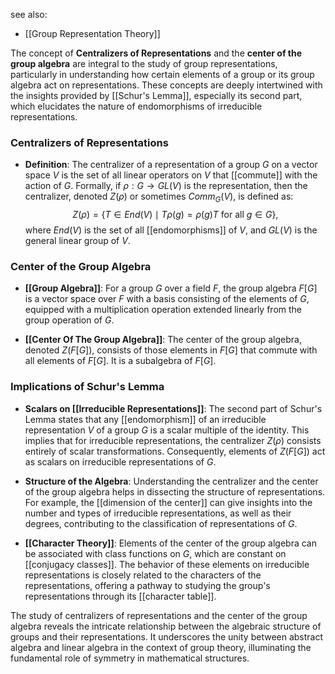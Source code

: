 see also:
- [[Group Representation Theory]]

The concept of **Centralizers of Representations** and the **center of the group algebra** are integral to the study of group representations, particularly in understanding how certain elements of a group or its group algebra act on representations. These concepts are deeply intertwined with the insights provided by [[Schur's Lemma]], especially its second part, which elucidates the nature of endomorphisms of irreducible representations.

### Centralizers of Representations

- **Definition**: The centralizer of a representation of a group $G$ on a vector space $V$ is the set of all linear operators on $V$ that [[commute]] with the action of $G$. Formally, if $\rho: G \to GL(V)$ is the representation, then the centralizer, denoted $Z(\rho)$ or sometimes $Comm_G(V)$, is defined as:
  $$
  Z(\rho) = \{T \in End(V) \mid T\rho(g) = \rho(g)T \text{ for all } g \in G\},
  $$
  where $End(V)$ is the set of all [[endomorphisms]] of $V$, and $GL(V)$ is the general linear group of $V$.

### Center of the Group Algebra

- **[[Group Algebra]]**: For a group $G$ over a field $F$, the group algebra $F[G]$ is a vector space over $F$ with a basis consisting of the elements of $G$, equipped with a multiplication operation extended linearly from the group operation of $G$.

- **[[Center Of The Group Algebra]]**: The center of the group algebra, denoted $Z(F[G])$, consists of those elements in $F[G]$ that commute with all elements of $F[G]$. It is a subalgebra of $F[G]$.

### Implications of Schur's Lemma

- **Scalars on [[Irreducible Representations]]**: The second part of Schur's Lemma states that any [[endomorphism]] of an irreducible representation $V$ of a group $G$ is a scalar multiple of the identity. This implies that for irreducible representations, the centralizer $Z(\rho)$ consists entirely of scalar transformations. Consequently, elements of $Z(F[G])$ act as scalars on irreducible representations of $G$.

- **Structure of the Algebra**: Understanding the centralizer and the center of the group algebra helps in dissecting the structure of representations. For example, the [[dimension of the center]] can give insights into the number and types of irreducible representations, as well as their degrees, contributing to the classification of representations of $G$.

- **[[Character Theory]]**: Elements of the center of the group algebra can be associated with class functions on $G$, which are constant on [[conjugacy classes]]. The behavior of these elements on irreducible representations is closely related to the characters of the representations, offering a pathway to studying the group's representations through its [[character table]].

The study of centralizers of representations and the center of the group algebra reveals the intricate relationship between the algebraic structure of groups and their representations. It underscores the unity between abstract algebra and linear algebra in the context of group theory, illuminating the fundamental role of symmetry in mathematical structures.